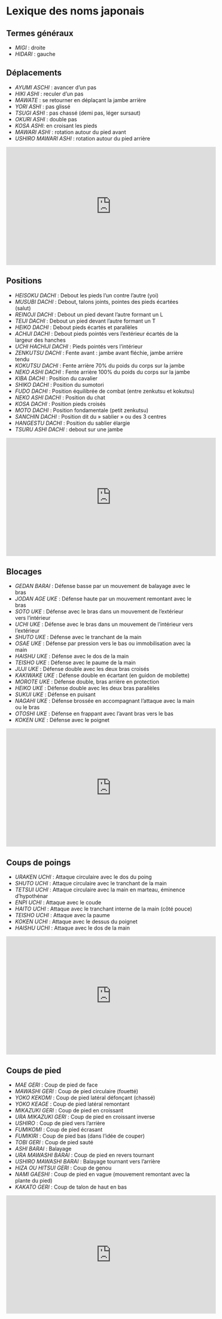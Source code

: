 # Lexique des noms japonais

## Termes généraux
- _MIGI_ : droite
- _HIDARI_ : gauche

## Déplacements
- _AYUMI ASCHI_ :   avancer d’un pas 
- _HIKI  ASHI_ :   reculer d’un pas
- _MAWATE_ : se retourner en déplaçant la jambe arrière
- _YORI ASHI_ :   pas glissé
- _TSUGI ASHI_ :   pas chassé (demi pas, léger sursaut)
- _OKURI ASHI_ :   double pas
- _KOSA ASHI_: en croisant les pieds
- _MAWARI ASHI_ :   rotation autour du pied avant
- _USHIRO MAWARI ASHI_  : rotation autour du pied arrière

<iframe width="560" height="315" src="https://www.youtube.com/embed/BOdWwpITIBA?si=e9UWHkcerKOVWXKQ" title="YouTube video player" frameborder="0" allow="accelerometer; autoplay; clipboard-write; encrypted-media; gyroscope; picture-in-picture; web-share" referrerpolicy="strict-origin-when-cross-origin" allowfullscreen></iframe>


## Positions
- _HEISOKU DACHI_ :   Debout les pieds l’un contre l’autre (yoi)
- _MUSUBI DACHI_ :   Debout, talons joints, pointes des pieds écartées (salut)
- _REINOJI DACHI_ :   Debout un pied devant l’autre formant un L
- _TEIJI DACHI_ :   Debout un pied devant l’autre formant un T
- _HEIKO DACHI_ :   Debout pieds écartés et parallèles
- _ACHIJI DACHI_ :   Debout pieds pointés vers l’extérieur écartés de la largeur des hanches
- _UCHI HACHIJI DACHI_ :   Pieds pointés vers l’intérieur
- _ZENKUTSU DACHI_ :   Fente avant : jambe avant fléchie, jambe arrière tendu
- _KOKUTSU DACHI_ :   Fente arrière 70% du poids du corps sur la jambe
- _NEKO ASHI DACHI_ :    Fente arrière 100% du poids du corps sur la jambe
- _KIBA DACHI_ :   Position du cavalier
- _SHIKO DACHI_ :   Position du sumotori
- _FUDO DACHI_ :   Position équilibrée de combat (entre zenkutsu et kokutsu)
- _NEKO ASHI DACHI_ :   Position du chat
- _KOSA DACHI_ :  Position pieds croisés
- _MOTO DACHI_ :   Position fondamentale (petit zenkutsu)
- _SANCHIN DACHI_ :   Position dit du  » sablier  » ou des 3 centres
- _HANGESTU DACHI_ :   Position du sablier élargie
- _TSURU ASHI DACHI_ :   debout sur une jambe

<iframe width="560" height="315" src="https://www.youtube.com/embed/JRDIreijpts?si=yaQpfwOAs9piyppf" title="YouTube video player" frameborder="0" allow="accelerometer; autoplay; clipboard-write; encrypted-media; gyroscope; picture-in-picture; web-share" referrerpolicy="strict-origin-when-cross-origin" allowfullscreen></iframe>

## Blocages
- _GEDAN BARAI_ :   Défense basse par un mouvement de balayage avec le bras
- _JODAN AGE UKE_ :    Défense haute par un mouvement remontant avec le bras
- _SOTO UKE_ :   Défense avec le bras dans un mouvement de l’extérieur vers l’intérieur
- _UCHI UKE_ :   Défense avec le bras dans un mouvement de l’intérieur vers l’extérieur
- _SHUTO UKE_ :   Défense avec le tranchant de la main
- _OSAE UKE_ :   Défense par pression vers le bas ou immobilisation avec la main
- _HAISHU UKE_ :   Défense avec le dos de la main
- _TEISHO UKE_ :   Défense avec le paume de la main
- _JUJI UKE_ :   Défense double avec les deux bras croisés
- _KAKIWAKE UKE_ :   Défense double en écartant (en guidon de mobilette)
- _MOROTE UKE_ :   Défense double, bras arrière en protection
- _HEIKO UKE_ :   Défense double avec les deux bras parallèles
- _SUKUI UKE_ :   Défense en puisant
- _NAGAHI UKE_ :   Défense brossée en accompagnant l’attaque avec la main ou le bras
- _OTOSHI UKE_ :  Défense en frappant avec l’avant bras vers le bas
- _KOKEN UKE_ :    Défense avec le poignet

<iframe width="560" height="315" src="https://www.youtube.com/embed/1X56uP5vCFE?si=H5ZiqnXPxeUHmzzf" title="YouTube video player" frameborder="0" allow="accelerometer; autoplay; clipboard-write; encrypted-media; gyroscope; picture-in-picture; web-share" referrerpolicy="strict-origin-when-cross-origin" allowfullscreen></iframe>


## Coups de poings
- _URAKEN UCHI_ :   Attaque circulaire avec le dos du poing
- _SHUTO UCHI_ :   Attaque circulaire avec le tranchant de la main
- _TETSUI UCHI_ :   Attaque circulaire avec la main en marteau, éminence d’hypothénar
- _ENPI UCHI_ : Attaque avec le coude
- _HAITO UCHI_ :   Attaque avec le tranchant interne de la main (côté pouce)
- _TEISHO UCHI_ :   Attaque avec la paume
- _KOKEN UCHI_ :   Attaque avec le dessus du poignet
- _HAISHU UCHI_ :   Attaque avec le dos de la main

<iframe width="560" height="315" src="https://www.youtube.com/embed/YSr15oM3H84?si=RBJWkhnlmAQkqZEr" title="YouTube video player" frameborder="0" allow="accelerometer; autoplay; clipboard-write; encrypted-media; gyroscope; picture-in-picture; web-share" referrerpolicy="strict-origin-when-cross-origin" allowfullscreen></iframe>


## Coups de pied
- _MAE GERI_ :   Coup de pied de face
- _MAWASHI GERI_ :   Coup de pied circulaire (fouetté)
- _YOKO KEKOMI_ :   Coup de pied latéral défonçant (chassé)
- _YOKO KEAGE_ :   Coup de pied latéral remontant
- _MIKAZUKI GERI_ :   Coup de pied en croissant
- _URA MIKAZUKI GERI_ :   Coup de pied en croissant inverse
- _USHIRO_ :    Coup de pied vers l’arrière
- _FUMIKOMI_ :   Coup de pied écrasant
- _FUMIKIRI_ :   Coup de pied bas (dans l’idée de couper)
- _TOBI GERI_ :   Coup de pied sauté
- _ASHI BARAI_ :   Balayage
- _URA MAWASHI BARAI_ :   Coup de pied en revers tournant
- _USHIRO MAWASHI BARAI_ :   Balayage tournant vers l’arrière
- _HIZA OU HITSUI GERI_ :   Coup de genou
- _NAMI GAESHI_ :   Coup de pied en vague (mouvement remontant avec la plante du pied)
- _KAKATO GERI_ :   Coup de talon de haut en bas

<iframe width="560" height="315" src="https://www.youtube.com/embed/1yH-UDNcouE?si=XaZflpluSjRNeAen" title="YouTube video player" frameborder="0" allow="accelerometer; autoplay; clipboard-write; encrypted-media; gyroscope; picture-in-picture; web-share" referrerpolicy="strict-origin-when-cross-origin" allowfullscreen></iframe>
